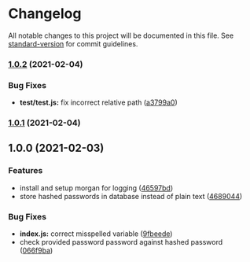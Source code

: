 # Changelog

All notable changes to this project will be documented in this file. See [standard-version](https://github.com/conventional-changelog/standard-version) for commit guidelines.

### [1.0.2](https://github.com/georgemunyoro/gramaro-api/compare/v1.0.1...v1.0.2) (2021-02-04)


### Bug Fixes

* **test/test.js:** fix incorrect relative path ([a3799a0](https://github.com/georgemunyoro/gramaro-api/commit/a3799a0ba06187f917388e32a82b44f6fe5243ed))

### [1.0.1](https://github.com/georgemunyoro/gramaro-api/compare/v1.0.0...v1.0.1) (2021-02-04)

## 1.0.0 (2021-02-03)


### Features

* install and setup morgan for logging ([46597bd](https://github.com/georgemunyoro/gramaro-api/commit/46597bdd6e0e3924d9052b2f46a51eaae857d3df))
* store hashed passwords in database instead of plain text ([4689044](https://github.com/georgemunyoro/gramaro-api/commit/468904439c4a0094dfb526545f73afb1c77080bd))


### Bug Fixes

* **index.js:** correct misspelled variable ([9fbeede](https://github.com/georgemunyoro/gramaro-api/commit/9fbeede62cd91b4368a9c61ea07da820c2c76538))
* check provided password password against hashed password ([066f9ba](https://github.com/georgemunyoro/gramaro-api/commit/066f9ba3b8c328a1cc73e76cbd589bf89d64237e))
